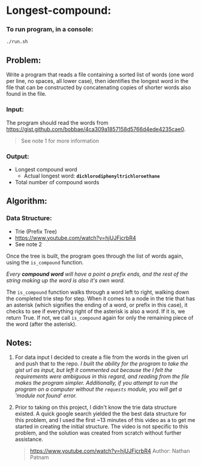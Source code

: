 # Longest-compound:

### To run program, in a console:
    ./run.sh
    
## Problem:
Write a program that reads a file containing a sorted list of words (one word per line, no spaces, all lower case), then identifies the longest word in the file that can be constructed by concatenating copies of shorter words also found in the file.

### Input:
The program should read the words from https://gist.github.com/bobbae/4ca309a1857158d5766d4ede4235cae0.
> See note 1 for more information

### Output:
* Longest compound word
    * Actual longest word: **`dichlorodiphenyltrichloroethane`**
* Total number of compound words
 

## Algorithm:
### Data Structure:
* Trie (Prefix Tree)
* https://www.youtube.com/watch?v=hjUJFjcrbR4
* See note 2

Once the tree is built, the program goes through the list of words again, using the `is_compound` function.

_Every **compound word** will have a point a prefix ends, and the rest of the string making up the word is also it's own word._

The `is_compound` function walks through a word left to right, walking down the completed trie step for step. When it comes to a node in the trie that has an asterisk (which signifies the ending of a word, or prefix in this case), it checks to see if everything right of the asterisk is also a word. If it is, we return True. If not, we call `is_compound` again for only the remaining piece of the word (after the asterisk).

## Notes:
1. For data input I decided to create a file from the words in the given url and push that to the repo.
 _I built the ability for the program to take the gist url as input, but left it commented out because the I felt the requirements were ambiguous in this regard, and reading from the file makes the program simpler._
 _Additionally, if you attempt to run the program on a computer without the `requests` module, you will get a 'module not found' error._

2. Prior to taking on this project, I didn't know the trie data structure existed. A quick google search yielded the the best data structure for this problem, and I used the first ~13 minutes of this video as a to get me started in creating the initial structure. The video is not specific to this problem, and the solution was created from scratch without further assistance.
    > https://www.youtube.com/watch?v=hjUJFjcrbR4
    > Author: Nathan Patnam
